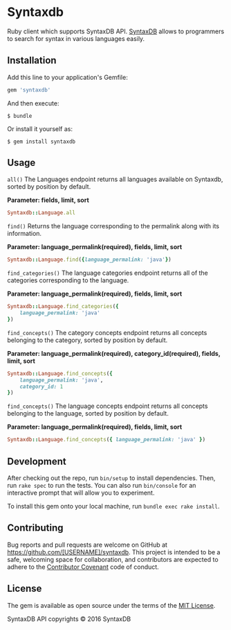 # Syntaxdb

Ruby client which supports SyntaxDB API. [SyntaxDB](https://syntaxdb.com/) allows to programmers to search for syntax in various languages easily.


## Installation

Add this line to your application's Gemfile:

```ruby
gem 'syntaxdb'
```

And then execute:

    $ bundle

Or install it yourself as:

    $ gem install syntaxdb

## Usage

`all()`
The Languages endpoint returns all languages available on Syntaxdb, sorted by position by default. 

**Parameter: fields, limit, sort**
```ruby
Syntaxdb::Language.all
```

`find()`
Returns the language corresponding to the permalink along with its information.

**Parameter: language_permalink(required), fields, limit, sort**
```ruby
Syntaxdb::Language.find({language_permalink: 'java'})
```

`find_categories()`
The language categories endpoint returns all of the categories corresponding to the language.

**Parameter: language_permalink(required), fields, limit, sort**
```ruby
Syntaxdb::Language.find_categories({
    language_permalink: 'java'
})
```

`find_concepts()`
The category concepts endpoint returns all concepts belonging to the category, sorted by position by default.

**Parameter: language_permalink(required), category_id(required), fields, limit, sort**
```ruby
Syntaxdb::Language.find_concepts({
    language_permalink: 'java', 
    category_id: 1
})
```

`find_concepts()`
The language concepts endpoint returns all concepts belonging to the language, sorted by position by default.

**Parameter: language_permalink(required), fields, limit, sort**
```ruby
Syntaxdb::Language.find_concepts({ language_permalink: 'java' })
```

## Development

After checking out the repo, run `bin/setup` to install dependencies. Then, run `rake spec` to run the tests. You can also run `bin/console` for an interactive prompt that will allow you to experiment.

To install this gem onto your local machine, run `bundle exec rake install`. 

## Contributing

Bug reports and pull requests are welcome on GitHub at https://github.com/[USERNAME]/syntaxdb. This project is intended to be a safe, welcoming space for collaboration, and contributors are expected to adhere to the [Contributor Covenant](http://contributor-covenant.org) code of conduct.


## License

The gem is available as open source under the terms of the [MIT License](http://opensource.org/licenses/MIT).

SyntaxDB API copyrights © 2016 SyntaxDB